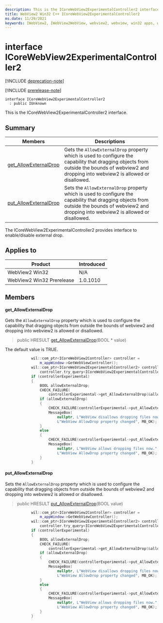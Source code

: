 ```yaml
---
description: This is the ICoreWebView2ExperimentalController2 interface.
title: WebView2 Win32 C++ ICoreWebView2ExperimentalController2
ms.date: 11/29/2021
keywords: IWebView2, IWebView2WebView, webview2, webview, win32 apps, win32, edge, ICoreWebView2, ICoreWebView2Controller, browser control, edge html, ICoreWebView2ExperimentalController2
---
```


# interface ICoreWebView2ExperimentalController2

[!INCLUDE [deprecation-note](../includes/deprecation-note.md)]

[!INCLUDE [prerelease-note](../includes/prerelease-note.md)]

```
interface ICoreWebView2ExperimentalController2
  : public IUnknown
```

This is the ICoreWebView2ExperimentalController2 interface.

## Summary

 Members                        | Descriptions
--------------------------------|---------------------------------------------
[get_AllowExternalDrop](#get_allowexternaldrop) | Gets the `AllowExternalDrop` property which is used to configure the capability that dragging objects from outside the bounds of webview2 and dropping into webview2 is allowed or disallowed.
[put_AllowExternalDrop](#put_allowexternaldrop) | Sets the `AllowExternalDrop` property which is used to configure the capability that dragging objects from outside the bounds of webview2 and dropping into webview2 is allowed or disallowed.

The ICoreWebView2ExperimentalController2 provides interface to enable/disable external drop.

## Applies to

Product                         | Introduced
--------------------------------|---------------------------------------------
WebView2 Win32            |    N/A
WebView2 Win32 Prerelease |    1.0.1010

## Members

#### get_AllowExternalDrop

Gets the `AllowExternalDrop` property which is used to configure the capability that dragging objects from outside the bounds of webview2 and dropping into webview2 is allowed or disallowed.

> public HRESULT [get_AllowExternalDrop](#get_allowexternaldrop)(BOOL * value)

The default value is TRUE.

```cpp
            wil::com_ptr<ICoreWebView2Controller> controller =
                m_appWindow->GetWebViewController();
            wil::com_ptr<ICoreWebView2ExperimentalController2> controllerExperimental =
                controller.try_query<ICoreWebView2ExperimentalController2>();
            if (controllerExperimental)
            {
                BOOL allowExternalDrop;
                CHECK_FAILURE(
                    controllerExperimental->get_AllowExternalDrop(&allowExternalDrop));
                if (allowExternalDrop)
                {
                    CHECK_FAILURE(controllerExperimental->put_AllowExternalDrop(FALSE));
                    MessageBox(
                        nullptr, L"WebView disallows dropping files now.",
                        L"WebView AllowDrop property changed", MB_OK);
                }
                else
                {
                    CHECK_FAILURE(controllerExperimental->put_AllowExternalDrop(TRUE));
                    MessageBox(
                        nullptr, L"WebView allows dropping files now.",
                        L"WebView AllowDrop property changed", MB_OK);
                }
            }
```

#### put_AllowExternalDrop

Sets the `AllowExternalDrop` property which is used to configure the capability that dragging objects from outside the bounds of webview2 and dropping into webview2 is allowed or disallowed.

> public HRESULT [put_AllowExternalDrop](#put_allowexternaldrop)(BOOL value)

```cpp
            wil::com_ptr<ICoreWebView2Controller> controller =
                m_appWindow->GetWebViewController();
            wil::com_ptr<ICoreWebView2ExperimentalController2> controllerExperimental =
                controller.try_query<ICoreWebView2ExperimentalController2>();
            if (controllerExperimental)
            {
                BOOL allowExternalDrop;
                CHECK_FAILURE(
                    controllerExperimental->get_AllowExternalDrop(&allowExternalDrop));
                if (allowExternalDrop)
                {
                    CHECK_FAILURE(controllerExperimental->put_AllowExternalDrop(FALSE));
                    MessageBox(
                        nullptr, L"WebView disallows dropping files now.",
                        L"WebView AllowDrop property changed", MB_OK);
                }
                else
                {
                    CHECK_FAILURE(controllerExperimental->put_AllowExternalDrop(TRUE));
                    MessageBox(
                        nullptr, L"WebView allows dropping files now.",
                        L"WebView AllowDrop property changed", MB_OK);
                }
            }
```

